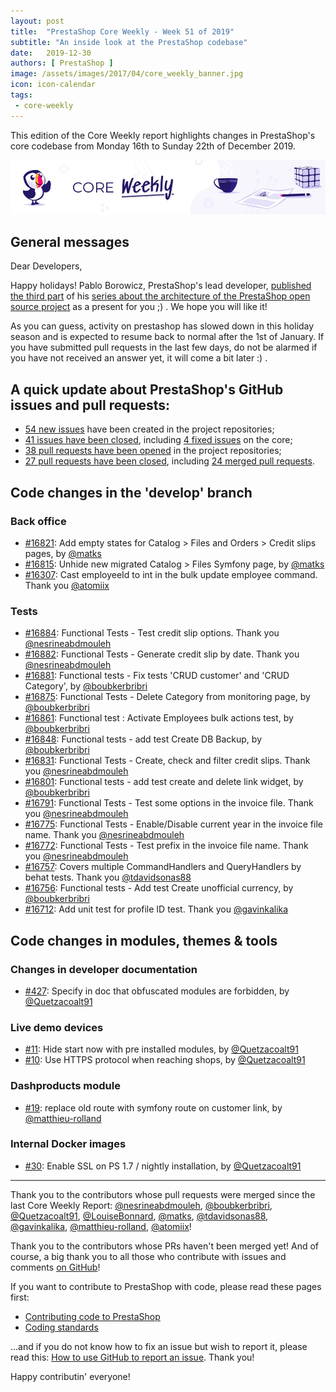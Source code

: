 ```yaml
---
layout: post
title:  "PrestaShop Core Weekly - Week 51 of 2019"
subtitle: "An inside look at the PrestaShop codebase"
date:   2019-12-30
authors: [ PrestaShop ]
image: /assets/images/2017/04/core_weekly_banner.jpg
icon: icon-calendar
tags:
 - core-weekly
---
```


This edition of the Core Weekly report highlights changes in PrestaShop's core codebase from Monday 16th to Sunday 22th of December 2019.

![Core Weekly banner](/assets/images/2018/12/banner-core-weekly.jpg)

## General messages

Dear Developers,

Happy holidays! Pablo Borowicz, PrestaShop's lead developer, [published the third part](https://build.prestashop.com/news/prestashop-in-2019-and-beyond-part-3-the-future-architecture/) of his [series about the architecture of the PrestaShop open source project](http://build.prestashop.com/news/prestashop-in-2019-and-beyond-introduction/) as a present for you ;) . We hope you will like it!

As you can guess, activity on prestashop has slowed down in this holiday season and is expected to resume back to normal after the 1st of January. If you have submitted pull requests in the last few days, do not be alarmed if you have not received an answer yet, it will come a bit later :) .

## A quick update about PrestaShop's GitHub issues and pull requests:

- [54 new issues](https://github.com/search?q=org%3APrestaShop+is%3Apublic++-repo%3Aprestashop%2Fprestashop.github.io++is%3Aissue+created%3A2019-12-16..2019-12-22) have been created in the project repositories;
- [41 issues have been closed](https://github.com/search?q=org%3APrestaShop+is%3Apublic++-repo%3Aprestashop%2Fprestashop.github.io++is%3Aissue+closed%3A2019-12-16..2019-12-22), including [4 fixed issues](https://github.com/search?q=org%3APrestaShop+is%3Apublic++-repo%3Aprestashop%2Fprestashop.github.io++is%3Aissue+label%3Afixed+closed%3A2019-12-16..2019-12-22) on the core;
- [38 pull requests have been opened](https://github.com/search?q=org%3APrestaShop+is%3Apublic++-repo%3Aprestashop%2Fprestashop.github.io++is%3Apr+created%3A2019-12-16..2019-12-22) in the project repositories;
- [27 pull requests have been closed](https://github.com/search?q=org%3APrestaShop+is%3Apublic++-repo%3Aprestashop%2Fprestashop.github.io++is%3Apr+closed%3A2019-12-16..2019-12-22), including [24 merged pull requests](https://github.com/search?q=org%3APrestaShop+is%3Apublic++-repo%3Aprestashop%2Fprestashop.github.io++is%3Apr+merged%3A2019-12-16..2019-12-22).


## Code changes in the 'develop' branch


### Back office
* [#16821](https://github.com/PrestaShop/PrestaShop/pull/16821): Add empty states for Catalog > Files and Orders > Credit slips pages, by [@matks](https://github.com/matks)
* [#16815](https://github.com/PrestaShop/PrestaShop/pull/16815): Unhide new migrated Catalog > Files Symfony page, by [@matks](https://github.com/matks)
* [#16307](https://github.com/PrestaShop/PrestaShop/pull/16307): Cast employeeId to int in the bulk update employee command. Thank you [@atomiix](https://github.com/atomiix)


### Tests
* [#16884](https://github.com/PrestaShop/PrestaShop/pull/16884): Functional Tests - Test credit slip options. Thank you [@nesrineabdmouleh](https://github.com/nesrineabdmouleh)
* [#16882](https://github.com/PrestaShop/PrestaShop/pull/16882): Functional Tests - Generate credit slip by date. Thank you [@nesrineabdmouleh](https://github.com/nesrineabdmouleh)
* [#16881](https://github.com/PrestaShop/PrestaShop/pull/16881): Functional tests - Fix tests 'CRUD customer' and 'CRUD Category', by [@boubkerbribri](https://github.com/boubkerbribri)
* [#16875](https://github.com/PrestaShop/PrestaShop/pull/16875): Functional Tests - Delete Category from monitoring page, by [@boubkerbribri](https://github.com/boubkerbribri)
* [#16861](https://github.com/PrestaShop/PrestaShop/pull/16861): Functional test : Activate Employees bulk actions test, by [@boubkerbribri](https://github.com/boubkerbribri)
* [#16848](https://github.com/PrestaShop/PrestaShop/pull/16848): Functional tests - add test Create DB Backup, by [@boubkerbribri](https://github.com/boubkerbribri)
* [#16831](https://github.com/PrestaShop/PrestaShop/pull/16831): Functional Tests - Create, check and filter credit slips. Thank you [@nesrineabdmouleh](https://github.com/nesrineabdmouleh)
* [#16801](https://github.com/PrestaShop/PrestaShop/pull/16801): Functional tests - add test create and delete link widget, by [@boubkerbribri](https://github.com/boubkerbribri)
* [#16791](https://github.com/PrestaShop/PrestaShop/pull/16791): Functional Tests - Test some options in the invoice file. Thank you [@nesrineabdmouleh](https://github.com/nesrineabdmouleh)
* [#16775](https://github.com/PrestaShop/PrestaShop/pull/16775): Functional Tests - Enable/Disable current year in the invoice file name. Thank you [@nesrineabdmouleh](https://github.com/nesrineabdmouleh)
* [#16772](https://github.com/PrestaShop/PrestaShop/pull/16772): Functional Tests - Test prefix in the invoice file name. Thank you [@nesrineabdmouleh](https://github.com/nesrineabdmouleh)
* [#16757](https://github.com/PrestaShop/PrestaShop/pull/16757): Covers multiple CommandHandlers and QueryHandlers by behat tests. Thank you [@tdavidsonas88](https://github.com/tdavidsonas88)
* [#16756](https://github.com/PrestaShop/PrestaShop/pull/16756): Functional tests - Add test Create unofficial currency, by [@boubkerbribri](https://github.com/boubkerbribri)
* [#16712](https://github.com/PrestaShop/PrestaShop/pull/16712): Add unit test for profile ID test. Thank you [@gavinkalika](https://github.com/gavinkalika)


## Code changes in modules, themes & tools


### Changes in developer documentation
* [#427](https://github.com/PrestaShop/docs/pull/427): Specify in doc that obfuscated modules are forbidden, by [@Quetzacoalt91](https://github.com/Quetzacoalt91)


### Live demo devices
* [#11](https://github.com/PrestaShop/live-demo-devices/pull/11): Hide start now with pre installed modules, by [@Quetzacoalt91](https://github.com/Quetzacoalt91)
* [#10](https://github.com/PrestaShop/live-demo-devices/pull/10): Use HTTPS protocol when reaching shops, by [@Quetzacoalt91](https://github.com/Quetzacoalt91)


### Dashproducts module
* [#19](https://github.com/PrestaShop/dashproducts/pull/19): replace old route with symfony route on customer link, by [@matthieu-rolland](https://github.com/matthieu-rolland)


### Internal Docker images
* [#30](https://github.com/PrestaShop/docker-internal-images/pull/30): Enable SSL on PS 1.7 / nightly installation, by [@Quetzacoalt91](https://github.com/Quetzacoalt91)


<hr />

Thank you to the contributors whose pull requests were merged since the last Core Weekly Report: [@nesrineabdmouleh](https://github.com/nesrineabdmouleh), [@boubkerbribri](https://github.com/boubkerbribri), [@Quetzacoalt91](https://github.com/Quetzacoalt91), [@LouiseBonnard](https://github.com/LouiseBonnard), [@matks](https://github.com/matks), [@tdavidsonas88](https://github.com/tdavidsonas88), [@gavinkalika](https://github.com/gavinkalika), [@matthieu-rolland](https://github.com/matthieu-rolland), [@atomiix](https://github.com/atomiix)!

Thank you to the contributors whose PRs haven't been merged yet! And of course, a big thank you to all those who contribute with issues and comments [on GitHub](https://github.com/PrestaShop/PrestaShop)!

If you want to contribute to PrestaShop with code, please read these pages first:

 * [Contributing code to PrestaShop](https://devdocs.prestashop.com/1.7/contribute/contribution-guidelines/)
 * [Coding standards](https://devdocs.prestashop.com/1.7/development/coding-standards/)

...and if you do not know how to fix an issue but wish to report it, please read this: [How to use GitHub to report an issue](https://devdocs.prestashop.com/1.7/contribute/contribute-reporting-issues/). Thank you!

Happy contributin' everyone!
